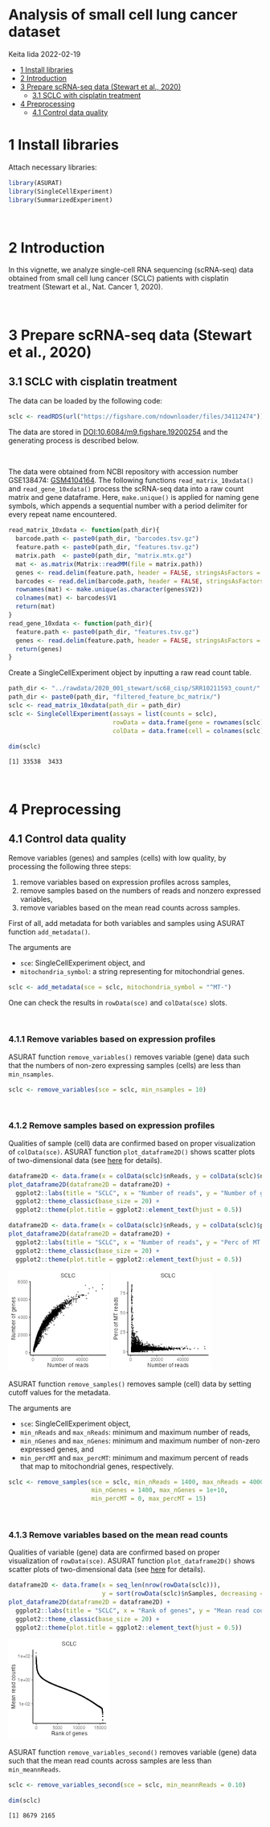 Analysis of small cell lung cancer dataset
================
Keita Iida
2022-02-19

-   [1 Install libraries](#install-libraries)
-   [2 Introduction](#introduction)
-   [3 Prepare scRNA-seq data (Stewart et
    al., 2020)](#prepare-scrna-seq-data-stewart-et-al-2020)
    -   [3.1 SCLC with cisplatin
        treatment](#sclc-with-cisplatin-treatment)
-   [4 Preprocessing](#preprocessing)
    -   [4.1 Control data quality](#control-data-quality)

# 1 Install libraries

Attach necessary libraries:

``` r
library(ASURAT)
library(SingleCellExperiment)
library(SummarizedExperiment)
```

<br>

# 2 Introduction

In this vignette, we analyze single-cell RNA sequencing (scRNA-seq) data
obtained from small cell lung cancer (SCLC) patients with cisplatin
treatment (Stewart et al., Nat. Cancer 1, 2020).

<br>

# 3 Prepare scRNA-seq data (Stewart et al., 2020)

## 3.1 SCLC with cisplatin treatment

The data can be loaded by the following code:

``` r
sclc <- readRDS(url("https://figshare.com/ndownloader/files/34112474"))
```

The data are stored in
[DOI:10.6084/m9.figshare.19200254](https://figshare.com/account/projects/132986/articles/19200254)
and the generating process is described below.

<br>

The data were obtained from NCBI repository with accession number
GSE138474:
[GSM4104164](https://www.ncbi.nlm.nih.gov/geo/query/acc.cgi?acc=GSM4104164).
The following functions `read_matrix_10xdata()` and
`read_gene_10xdata()` process the scRNA-seq data into a raw count matrix
and gene dataframe. Here, `make.unique()` is applied for naming gene
symbols, which appends a sequential number with a period delimiter for
every repeat name encountered.

``` r
read_matrix_10xdata <- function(path_dir){
  barcode.path <- paste0(path_dir, "barcodes.tsv.gz")
  feature.path <- paste0(path_dir, "features.tsv.gz")
  matrix.path  <- paste0(path_dir, "matrix.mtx.gz")
  mat <- as.matrix(Matrix::readMM(file = matrix.path))
  genes <- read.delim(feature.path, header = FALSE, stringsAsFactors = FALSE)
  barcodes <- read.delim(barcode.path, header = FALSE, stringsAsFactors = FALSE)
  rownames(mat) <- make.unique(as.character(genes$V2))
  colnames(mat) <- barcodes$V1
  return(mat)
}
read_gene_10xdata <- function(path_dir){
  feature.path <- paste0(path_dir, "features.tsv.gz")
  genes <- read.delim(feature.path, header = FALSE, stringsAsFactors = FALSE)
  return(genes)
}
```

Create a SingleCellExperiment object by inputting a raw read count
table.

``` r
path_dir <- "../rawdata/2020_001_stewart/sc68_cisp/SRR10211593_count/"
path_dir <- paste0(path_dir, "filtered_feature_bc_matrix/")
sclc <- read_matrix_10xdata(path_dir = path_dir)
sclc <- SingleCellExperiment(assays = list(counts = sclc),
                             rowData = data.frame(gene = rownames(sclc)),
                             colData = data.frame(cell = colnames(sclc)))
```

``` r
dim(sclc)
```

    [1] 33538  3433

<br>

# 4 Preprocessing

## 4.1 Control data quality

Remove variables (genes) and samples (cells) with low quality, by
processing the following three steps:

1.  remove variables based on expression profiles across samples,
2.  remove samples based on the numbers of reads and nonzero expressed
    variables,
3.  remove variables based on the mean read counts across samples.

First of all, add metadata for both variables and samples using ASURAT
function `add_metadata()`.

The arguments are

-   `sce`: SingleCellExperiment object, and
-   `mitochondria_symbol`: a string representing for mitochondrial
    genes.

``` r
sclc <- add_metadata(sce = sclc, mitochondria_symbol = "^MT-")
```

One can check the results in `rowData(sce)` and `colData(sce)` slots.

<br>

### 4.1.1 Remove variables based on expression profiles

ASURAT function `remove_variables()` removes variable (gene) data such
that the numbers of non-zero expressing samples (cells) are less than
`min_nsamples`.

``` r
sclc <- remove_variables(sce = sclc, min_nsamples = 10)
```

<br>

### 4.1.2 Remove samples based on expression profiles

Qualities of sample (cell) data are confirmed based on proper
visualization of `colData(sce)`. ASURAT function `plot_dataframe2D()`
shows scatter plots of two-dimensional data (see
[here](#visualization_lowdim) for details).

``` r
dataframe2D <- data.frame(x = colData(sclc)$nReads, y = colData(sclc)$nGenes)
plot_dataframe2D(dataframe2D = dataframe2D) +
  ggplot2::labs(title = "SCLC", x = "Number of reads", y = "Number of genes") +
  ggplot2::theme_classic(base_size = 20) +
  ggplot2::theme(plot.title = ggplot2::element_text(hjust = 0.5))
```

``` r
dataframe2D <- data.frame(x = colData(sclc)$nReads, y = colData(sclc)$percMT)
plot_dataframe2D(dataframe2D = dataframe2D) +
  ggplot2::labs(title = "SCLC", x = "Number of reads", y = "Perc of MT reads") +
  ggplot2::theme_classic(base_size = 20) +
  ggplot2::theme(plot.title = ggplot2::element_text(hjust = 0.5))
```

<img src="figures/figure_01_0010.png" width="200px">
<img src="figures/figure_01_0011.png" width="200px">

ASURAT function `remove_samples()` removes sample (cell) data by setting
cutoff values for the metadata.

The arguments are

-   `sce`: SingleCellExperiment object,
-   `min_nReads` and `max_nReads`: minimum and maximum number of reads,
-   `min_nGenes` and `max_nGenes`: minimum and maximum number of
    non-zero expressed genes, and
-   `min_percMT` and `max_percMT`: minimum and maximum percent of reads
    that map to mitochondrial genes, respectively.

``` r
sclc <- remove_samples(sce = sclc, min_nReads = 1400, max_nReads = 40000,
                       min_nGenes = 1400, max_nGenes = 1e+10,
                       min_percMT = 0, max_percMT = 15)
```

<br>

### 4.1.3 Remove variables based on the mean read counts

Qualities of variable (gene) data are confirmed based on proper
visualization of `rowData(sce)`. ASURAT function `plot_dataframe2D()`
shows scatter plots of two-dimensional data (see
[here](#visualization_lowdim) for details).

``` r
dataframe2D <- data.frame(x = seq_len(nrow(rowData(sclc))),
                          y = sort(rowData(sclc)$nSamples, decreasing = TRUE))
plot_dataframe2D(dataframe2D = dataframe2D) +
  ggplot2::labs(title = "SCLC", x = "Rank of genes", y = "Mean read counts") +
  ggplot2::theme_classic(base_size = 20) +
  ggplot2::theme(plot.title = ggplot2::element_text(hjust = 0.5))
```

<img src="figures/figure_01_0015.png" width="200px">

ASURAT function `remove_variables_second()` removes variable (gene) data
such that the mean read counts across samples are less than
`min_meannReads`.

``` r
sclc <- remove_variables_second(sce = sclc, min_meannReads = 0.10)
```

``` r
dim(sclc)
```

    [1] 8679 2165
